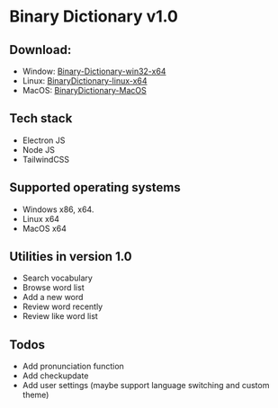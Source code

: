 # Binary Dictionary v1.0
## Download:
* Window: [Binary-Dictionary-win32-x64](https://github.com/leephan2k1/binary-dict-host/raw/main/BinaryDictionay-win32-x64.rar)
* Linux: [BinaryDictionary-linux-x64](https://github.com/leephan2k1/binary-dict-host/raw/main/BinaryDictionay-linux-x64.rar)
* MacOS: [BinaryDictionary-MacOS](https://github.com/leephan2k1/binary-dict-host/raw/main/BinaryDictionay-darwin-x64.zip)
## Tech stack
* Electron JS
* Node JS
* TailwindCSS
## Supported operating systems
* Windows x86, x64.
* Linux x64
* MacOS x64
## Utilities in version 1.0
* Search vocabulary
* Browse word list
* Add a new word
* Review word recently
* Review like word list
## Todos
* Add pronunciation function
* Add checkupdate
* Add user settings (maybe support language switching and custom theme)